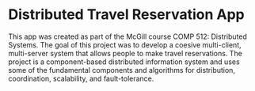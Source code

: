 # Distributed Travel Reservation App
This app was created as part of the McGill course COMP 512: Distributed Systems. The goal of this project was to develop a coesive multi-client, multi-server system that allows people to make travel reservations. The project is a component-based distributed information system and uses some of the fundamental components and algorithms for distribution, coordination, scalability, and fault-tolerance.
